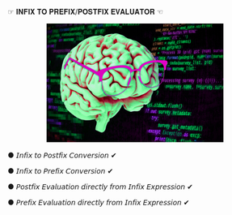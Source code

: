 ☞ 𝐈𝐍𝐅𝐈𝐗 𝐓𝐎 𝐏𝐑𝐄𝐅𝐈𝐗/𝐏𝐎𝐒𝐓𝐅𝐈𝐗 𝐄𝐕𝐀𝐋𝐔𝐀𝐓𝐎𝐑 ☜

<p align="center">
  <img src="./images/Brain.jpg" width="350" title="hover text">
</p>

● 𝘐𝘯𝘧𝘪𝘹 𝘵𝘰 𝘗𝘰𝘴𝘵𝘧𝘪𝘹 𝘊𝘰𝘯𝘷𝘦𝘳𝘴𝘪𝘰𝘯 ✔

● 𝘐𝘯𝘧𝘪𝘹 𝘵𝘰 𝘗𝘳𝘦𝘧𝘪𝘹 𝘊𝘰𝘯𝘷𝘦𝘳𝘴𝘪𝘰𝘯 ✔

● 𝘗𝘰𝘴𝘵𝘧𝘪𝘹 𝘌𝘷𝘢𝘭𝘶𝘢𝘵𝘪𝘰𝘯 𝘥𝘪𝘳𝘦𝘤𝘵𝘭𝘺 𝘧𝘳𝘰𝘮 𝘐𝘯𝘧𝘪𝘹 𝘌𝘹𝘱𝘳𝘦𝘴𝘴𝘪𝘰𝘯 ✔

● 𝘗𝘳𝘦𝘧𝘪𝘹 𝘌𝘷𝘢𝘭𝘶𝘢𝘵𝘪𝘰𝘯 𝘥𝘪𝘳𝘦𝘤𝘵𝘭𝘺 𝘧𝘳𝘰𝘮 𝘐𝘯𝘧𝘪𝘹 𝘌𝘹𝘱𝘳𝘦𝘴𝘴𝘪𝘰𝘯 ✔

